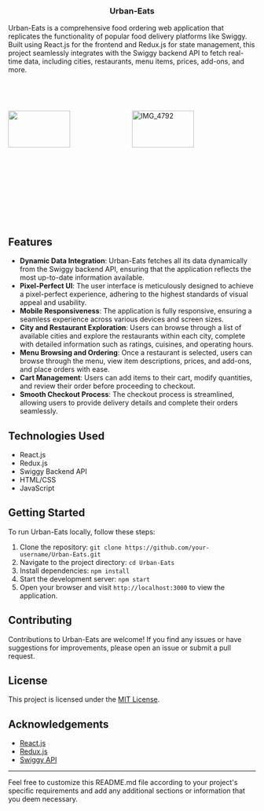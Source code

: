 <h3 align="center">
    <p>Urban-Eats</p>
</h3>
Urban-Eats is a comprehensive food ordering web application that replicates the functionality of popular food delivery platforms like Swiggy. Built using React.js for the frontend and Redux.js for state management, this project seamlessly integrates with the Swiggy backend API to fetch real-time data, including cities, restaurants, menu items, prices, add-ons, and more.

<div  style="display: flex; flex-direction: row ; align-items: center; height: 300px">
  <img src="https://github.com/kartikgajjar7/Urban-Eats/assets/97971066/221f58ff-5ffb-4a80-b911-8649e1f14e2a" style="width : 50%" >
  <img src="https://github.com/kartikgajjar7/Urban-Eats/assets/97971066/a0ea4ed3-cd42-4baa-8a7e-d79560719218" style="width : 50%" alt="IMG_4792" >
</div>



## Features

- **Dynamic Data Integration**: Urban-Eats fetches all its data dynamically from the Swiggy backend API, ensuring that the application reflects the most up-to-date information available.
- **Pixel-Perfect UI**: The user interface is meticulously designed to achieve a pixel-perfect experience, adhering to the highest standards of visual appeal and usability.
- **Mobile Responsiveness**: The application is fully responsive, ensuring a seamless experience across various devices and screen sizes.
- **City and Restaurant Exploration**: Users can browse through a list of available cities and explore the restaurants within each city, complete with detailed information such as ratings, cuisines, and operating hours.
- **Menu Browsing and Ordering**: Once a restaurant is selected, users can browse through the menu, view item descriptions, prices, and add-ons, and place orders with ease.
- **Cart Management**: Users can add items to their cart, modify quantities, and review their order before proceeding to checkout.
- **Smooth Checkout Process**: The checkout process is streamlined, allowing users to provide delivery details and complete their orders seamlessly.

## Technologies Used

- React.js
- Redux.js
- Swiggy Backend API
- HTML/CSS
- JavaScript

## Getting Started

To run Urban-Eats locally, follow these steps:

1. Clone the repository: `git clone https://github.com/your-username/Urban-Eats.git`
2. Navigate to the project directory: `cd Urban-Eats`
3. Install dependencies: `npm install`
4. Start the development server: `npm start`
5. Open your browser and visit `http://localhost:3000` to view the application.

## Contributing

Contributions to Urban-Eats are welcome! If you find any issues or have suggestions for improvements, please open an issue or submit a pull request.

## License

This project is licensed under the [MIT License](LICENSE).

## Acknowledgements

- [React.js](https://reactjs.org/)
- [Redux.js](https://redux.js.org/)
- [Swiggy API](https://www.swiggy.com/dapi)

---

Feel free to customize this README.md file according to your project's specific requirements and add any additional sections or information that you deem necessary.
